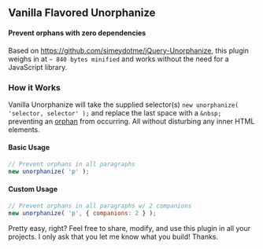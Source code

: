 ## Vanilla Flavored Unorphanize

#### Prevent orphans with zero dependencies

Based on https://github.com/simeydotme/jQuery-Unorphanize, this plugin weighs in at `~ 840 bytes minified` and works without the need for a JavaScript library.

### How it Works

Vanilla Unorphanize will take the supplied selector(s) `new unorphanize( 'selector, selector' );` and replace the last space with a `&nbsp;` preventing an [orphan](http://en.wikipedia.org/wiki/Widows_and_orphans) from occurring. All without disturbing any inner HTML elements.

#### Basic Usage

```js
// Prevent orphans in all paragraphs
new unorphanize( 'p' );
```
#### Custom Usage

```js
// Prevent orphans in all paragraphs w/ 2 companions
new unorphanize( 'p', { companions: 2 } );
```

Pretty easy, right? Feel free to share, modify, and use this plugin in all your projects. I only ask that you let me know what you build! Thanks.